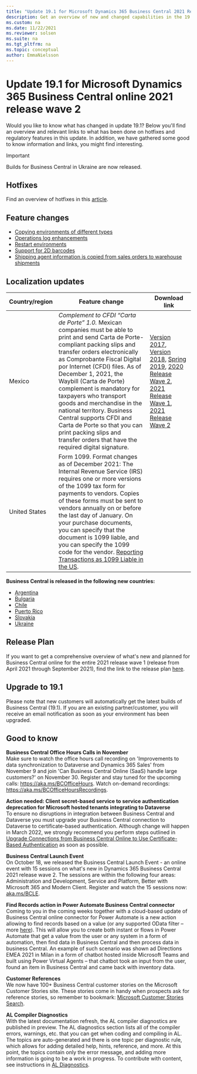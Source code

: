 ```yaml
---
title: "Update 19.1 for Microsoft Dynamics 365 Business Central 2021 Release Wave 2"
description: Get an overview of new and changed capabilities in the 19.1 update of Business Central online, which is part of 2021 release wave 2.
ms.custom: na
ms.date: 11/22/2021
ms.reviewer: solsen
ms.suite: na
ms.tgt_pltfrm: na
ms.topic: conceptual
author: EmmaNielsson
---
```


# Update 19.1 for Microsoft Dynamics 365 Business Central online 2021 release wave 2

Would you like to know what has changed in update 19.1? Below you'll find an overview and relevant links to what has been done on hotfixes and regulatory features in this update. In addition, we have gathered some good to know information and links, you might find interesting.

> [!IMPORTANT]  
> Builds for Business Central in Ukraine are now released.

## Hotfixes

Find an overview of hotfixes in this [article](https://prod.support.services.microsoft.com/en-us/topic/update-19-1-for-microsoft-dynamics-365-business-central-on-premises-2021-release-wave-2-application-build-19-1-32186-platform-build-19-0-32155-2f3d72b9-2d1a-4a00-9093-06e24eb2aa15?preview=true).

## Feature changes

- [Copying environments of different types](/dynamics365-release-plan/2021wave2/smb/dynamics365-business-central/copying-environments-different-types)
- [Operations log enhancements](/dynamics365-release-plan/2021wave2/smb/dynamics365-business-central/operations-log-enhancements)
- [Restart environments](/dynamics365-release-plan/2021wave2/smb/dynamics365-business-central/restarting-environments)
- [Support for 2D barcodes](/dynamics365-release-plan/2021wave2/smb/dynamics365-business-central/use-two-dimensional-barcodes-reports-business-central-online)
- [Shipping agent information is copied from sales orders to warehouse shipments](/dynamics365-release-plan/2021wave2/smb/dynamics365-business-central/shipping-agent-information-copied-sales-orders-warehouse-shipments)

## Localization updates

| Country/region| Feature change | Download link | 
|-------------|--------------|--------------|
| Mexico | *Complement to CFDI “Carta de Porte” 1.0.* Mexican companies must be able to print and send Carta de Porte-compliant packing slips and transfer orders electronically as Comprobante Fiscal Digital por Internet (CFDI) files. As of December 1, 2021, the Waybill (Carta de Porte) complement is mandatory for taxpayers who transport goods and merchandise in the national territory. Business Central supports CFDI and Carta de Porte so that you can print packing slips and transfer orders that have the required digital signature.| [Version 2017](https://download.microsoft.com/download/6/9/5/695dc556-105c-4014-ad04-648c5f338d8d/NAV2017_CU59_MX_30653_NA.zip), [Version 2018](https://download.microsoft.com/download/6/9/5/695dc556-105c-4014-ad04-648c5f338d8d/NAV2018_CU46_MX_NA_48009.zip), [Spring 2019](https://download.microsoft.com/download/6/9/5/695dc556-105c-4014-ad04-648c5f338d8d/Spring19_CU29_MX_NA_48007.zip), [2020 Release Wave 2](https://download.microsoft.com/download/6/9/5/695dc556-105c-4014-ad04-648c5f338d8d/2020Wave2_17.2_MX_32775.zip), [2021 Release Wave 1](https://download.microsoft.com/download/6/9/5/695dc556-105c-4014-ad04-648c5f338d8d/2021Wave1_18.7_MX_32778.zip), [2021 Release Wave 2](https://download.microsoft.com/download/6/9/5/695dc556-105c-4014-ad04-648c5f338d8d/2021Wave2_19.1_MX_32949.zip) 
|United States|Form 1099. Format changes as of December 2021: The Internal Revenue Service (IRS) requires one or more versions of the 1099 tax form for payments to vendors. Copies of these forms must be sent to vendors annually on or before the last day of January. On your purchase documents, you can specify that the document is 1099 liable, and you can specify the 1099 code for the vendor. [Reporting Transactions as 1099 Liable in the US](/dynamics365/business-central/localfunctionality/unitedstates/tax-1099-changes).


**Business Central is released in the following new countries:**  
- [Argentina](/dynamics365-release-plan/2021wave2/smb/dynamics365-business-central/countryregional-expansion--argentina)  
- [Bulgaria](/dynamics365-release-plan/2021wave2/smb/dynamics365-business-central/countryregional-expansion--bulgaria)
- [Chile](/dynamics365-release-plan/2021wave2/smb/dynamics365-business-central/countryregional-expansion--chile)
- [Puerto Rico](/dynamics365-release-plan/2021wave2/smb/dynamics365-business-central/countryregional-expansion--puerto-rico) 
- [Slovakia](/dynamics365-release-plan/2021wave2/smb/dynamics365-business-central/countryregional-expansion--slovakia)
- [Ukraine](/dynamics365-release-plan/2021wave2/smb/dynamics365-business-central/countryregional-expansion--ukraine) 




## Release Plan

If you want to get a comprehensive overview of what's new and planned for Business Central online for the entire 2021 release wave 1 (release from April 2021 through September 2021), find the link to the release plan [here](/dynamics365-release-plan/2021wave2/smb/dynamics365-business-central/planned-features).

## Upgrade to 19.1

Please note that new customers will automatically get the latest builds of Business Central (19.1). If you are an existing partner/customer, you will receive an email notification as soon as your environment has been upgraded.

## Good to know

**Business Central Office Hours Calls in November**  
Make sure to watch the office hours call recording on 'Improvements to data synchronization to Dataverse and Dynamics 365 Sales' from November 9 and join 'Can Business Central Online (SaaS) handle large customers?' on November 30. Register and stay tuned for the upcoming calls: https://aka.ms/BCOfficeHours. Watch on-demand recordings: https://aka.ms/BCOfficeHoursRecordings. 

**Action needed: Client secret-based service to service authentication deprecation for Microsoft hosted tenants integrating to Dataverse**  
To ensure no disruptions in integration between Business Central and Dataverse you must upgrade your Business Central connection to Dataverse to certificate-based authentication. 
Although change will happen in March 2022, we strongly recommend you perform steps outlined in [Upgrade Connections from Business Central Online to Use Certificate-Based Authentication](/dynamics365/business-central/admin-how-to-set-up-a-dynamics-crm-connection#upgrade-connections-from-business-central-online-to-use-certificate-based-authentication) as soon as possible.

**Business Central Launch Event**  
On October 18, we released the Business Central Launch Event - an online event with 15 sessions on what's new in Dynamics 365 Business Central 2021 release wave 2. The sessions are within the following four areas: Administration and Development, Service and Platform, Better with Microsoft 365 and Modern Client. Register and watch the 15 sessions now: [aka.ms/BCLE](https://aka.ms/BCLE).

**Find Records action in Power Automate Business Central connector**  
Coming to you in the coming weeks together with a cloud-based update of Business Central online connector for Power Automate is a new action allowing to find records based on a value (or any supported OData filter – more [here](/dynamics365/business-central/dev-itpro/webservices/use-filter-expressions-in-odata-uris)). This will allow you to create both instant or flows in Power Automate that get a value from the user or any system in a form of automation, then find data in Business Central and then process data in business Central. An example of such scenario was shown ad Directions EMEA 2021 in Milan in a form of chatbot hosted inside Microsoft Teams and built using Power Virtual Agents – that chatbot took an input from the user, found an item in Business Central and came back with inventory data.

**Customer References**  
We now have 100+ Business Central customer stories on the Microsoft Customer Stories site. These stories come in handy when prospects ask for reference stories, so remember to bookmark: [Microsoft Customer Stories Search](https://customers.microsoft.com/en-us/search?sq=%22Dynamics%20365%20Business%20Central%22&ff=&p=0&so=story_publish_date%20desc).

**AL Compiler Diagnostics**  
With the latest documentation refresh, the AL compiler diagnostics are published in preview. The AL diagnostics section lists all of the compiler errors, warnings, etc. that you can get when coding and compiling in AL. The topics are auto-generated and there is one topic per diagnostic rule, which allows for adding detailed help, hints, reference, and more. At this point, the topics contain only the error message, and adding more information is going to be a work in progress. To contribute with content, see instructions in [AL Diagnostics](../developer/diagnostics/diagnostics-overview.md).
